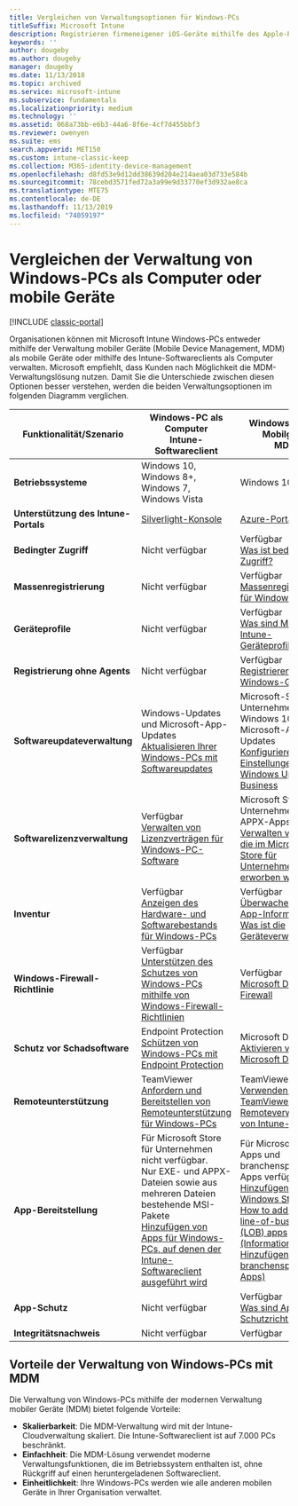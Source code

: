 ```yaml
---
title: Vergleichen von Verwaltungsoptionen für Windows-PCs
titleSuffix: Microsoft Intune
description: Registrieren firmeneigener iOS-Geräte mithilfe des Apple-Programms zur Geräteregistrierung (DEP) oder Apple Configurator.
keywords: ''
author: dougeby
ms.author: dougeby
manager: dougeby
ms.date: 11/13/2018
ms.topic: archived
ms.service: microsoft-intune
ms.subservice: fundamentals
ms.localizationpriority: medium
ms.technology: ''
ms.assetid: 068a73bb-e6b3-44a6-8f6e-4cf7d455bbf3
ms.reviewer: owenyen
ms.suite: ems
search.appverid: MET150
ms.custom: intune-classic-keep
ms.collection: M365-identity-device-management
ms.openlocfilehash: d8fd53e9d12dd38639d204e214aea03d733e584b
ms.sourcegitcommit: 78cebd3571fed72a3a99e9d33770ef3d932ae8ca
ms.translationtype: MTE75
ms.contentlocale: de-DE
ms.lasthandoff: 11/13/2019
ms.locfileid: "74059197"
---
```

# <a name="compare-managing-windows-pcs-as-computers-or-mobile-devices"></a>Vergleichen der Verwaltung von Windows-PCs als Computer oder mobile Geräte

[!INCLUDE [classic-portal](../includes/classic-portal.md)]

Organisationen können mit Microsoft Intune Windows-PCs entweder mithilfe der Verwaltung mobiler Geräte (Mobile Device Management, MDM) als mobile Geräte oder mithilfe des Intune-Softwareclients als Computer verwalten.  Microsoft empfiehlt, dass Kunden nach Möglichkeit die MDM-Verwaltungslösung nutzen. Damit Sie die Unterschiede zwischen diesen Optionen besser verstehen, werden die beiden Verwaltungsoptionen im folgenden Diagramm verglichen.

|**Funktionalität/Szenario** |**Windows-PC als Computer**<br>Intune-Softwareclient | **Windows-PC als Mobilgerät**<br>MDM |
|--------------|-------------------------------|-------------------------------|
|**Betriebssysteme** |Windows 10, Windows 8+, Windows 7, Windows Vista | Windows 10+ |
|**Unterstützung des Intune-Portals** |[Silverlight-Konsole](https://manage.microsoft.com)|[Azure-Portal](https://portal.azure.com) |
|**Bedingter Zugriff**|Nicht verfügbar|Verfügbar <br>[Was ist bedingter Zugriff?](../protect/conditional-access.md)|
|**Massenregistrierung**|Nicht verfügbar|Verfügbar <br>[Massenregistrierung für Windows-Geräte](../enrollment/windows-bulk-enroll.md)|
|**Geräteprofile**|Nicht verfügbar|Verfügbar <br>[Was sind Microsoft Intune-Geräteprofile?](../configuration/device-profiles.md)|
|**Registrierung ohne Agents**|Nicht verfügbar |Verfügbar<br>[Registrieren von Windows-Geräten](../enrollment/windows-enroll.md)|
|**Softwareupdateverwaltung**| Windows-Updates und Microsoft-App-Updates<br>[Aktualisieren Ihrer Windows-PCs mit Softwareupdates](../keep-windows-pcs-up-to-date-with-software-updates-in-microsoft-intune.md)|Microsoft-Store für Unternehmen für Windows 10 und Microsoft-Apps-Updates<br> [Konfigurieren von Einstellungen für Windows Update for Business](../protect/windows-update-for-business-configure.md) |
|**Softwarelizenzverwaltung**|Verfügbar <br>[Verwalten von Lizenzverträgen für Windows-PC-Software](../manage-license-agreements-for-windows-pc-software-in-microsoft-intune.md)|Microsoft Store für Unternehmen (nur APPX-Apps)<br>[Verwalten von Apps, die im Microsoft Store für Unternehmen erworben wurden](../apps/windows-store-for-business.md)|
|**Inventur**|Verfügbar <br>[Anzeigen des Hardware- und Softwarebestands für Windows-PCs](view-hardware-and-software-inventory-for-windows-pcs-in-microsoft-intune.md)|Verfügbar <br>[Überwachen von App-Informationen](../apps/apps-monitor.md)<br>[Was ist die Geräteverwaltung?](../remote-actions/device-management.md)|
|**Windows-Firewall-Richtlinie**|Verfügbar <br>[Unterstützen des Schutzes von Windows-PCs mithilfe von Windows-Firewall-Richtlinien](../help-protect-windows-pcs-using-windows-firewall-policies-in-microsoft-intune.md) |Verfügbar <br>[Microsoft Defender Firewall](../protect/endpoint-protection-windows-10.md#microsoft-defender-firewall)|
|**Schutz vor Schadsoftware**|Endpoint Protection<br>[Schützen von Windows-PCs mit Endpoint Protection](../help-secure-windows-pcs-with-endpoint-protection-for-microsoft-intune.md)|Microsoft Defender<br>[Aktivieren von Microsoft Defender](../protect/advanced-threat-protection.md)|
|**Remoteunterstützung** |TeamViewer<br>[Anfordern und Bereitstellen von Remoteunterstützung für Windows-PCs](request-and-provide-remote-assistance-for-windows-pcs-in-microsoft-intune.md)|TeamViewer<br> [Verwenden von TeamViewer für die Remoteverwaltung von Intune-Geräten](../remote-actions/teamviewer-support.md) |
|**App-Bereitstellung** | Für Microsoft Store für Unternehmen nicht verfügbar.<br>Nur EXE- und APPX-Dateien sowie aus mehreren Dateien bestehende MSI-Pakete<br>[Hinzufügen von Apps für Windows-PCs, auf denen der Intune-Softwareclient ausgeführt wird](add-apps-for-windows-pcs-in-microsoft-intune.md)|Für Microsoft Store-Apps und branchenspezifische Apps verfügbar<br>[Hinzufügen von Windows Store-Apps](../apps/store-apps-windows.md)<br>[How to add Windows line-of-business (LOB) apps (Informationen zum Hinzufügen branchenspezifischer Apps)](../apps/lob-apps-windows.md)|
|**App-Schutz**|Nicht verfügbar|Verfügbar <br>[Was sind App-Schutzrichtlinien?](../apps/app-protection-policy.md)|
|**Integritätsnachweis**|Nicht verfügbar|Verfügbar|


## <a name="advantages-of-mdm-windows-pc-management"></a>Vorteile der Verwaltung von Windows-PCs mit MDM
Die Verwaltung von Windows-PCs mithilfe der modernen Verwaltung mobiler Geräte (MDM) bietet folgende Vorteile:
- **Skalierbarkeit**: Die MDM-Verwaltung wird mit der Intune-Cloudverwaltung skaliert. Die Intune-Softwareclient ist auf 7.000 PCs beschränkt.
- **Einfachheit**: Die MDM-Lösung verwendet moderne Verwaltungsfunktionen, die im Betriebssystem enthalten ist, ohne Rückgriff auf einen heruntergeladenen Softwareclient.
- **Einheitlichkeit**: Ihre Windows-PCs werden wie alle anderen mobilen Geräte in Ihrer Organisation verwaltet.
<!-- - **Cloud optimization** - -->
